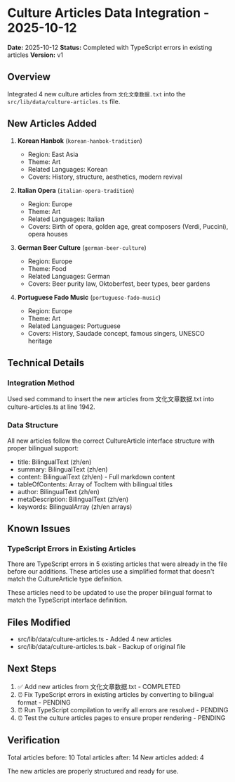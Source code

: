 # Culture Articles Data Integration - 2025-10-12

**Date:** 2025-10-12
**Status:** Completed with TypeScript errors in existing articles
**Version:** v1

## Overview

Integrated 4 new culture articles from `文化文章数据.txt` into the `src/lib/data/culture-articles.ts` file.

## New Articles Added

1. **Korean Hanbok** (`korean-hanbok-tradition`)
   - Region: East Asia
   - Theme: Art
   - Related Languages: Korean
   - Covers: History, structure, aesthetics, modern revival

2. **Italian Opera** (`italian-opera-tradition`)
   - Region: Europe
   - Theme: Art
   - Related Languages: Italian
   - Covers: Birth of opera, golden age, great composers (Verdi, Puccini), opera houses

3. **German Beer Culture** (`german-beer-culture`)
   - Region: Europe
   - Theme: Food
   - Related Languages: German
   - Covers: Beer purity law, Oktoberfest, beer types, beer gardens

4. **Portuguese Fado Music** (`portuguese-fado-music`)
   - Region: Europe
   - Theme: Art
   - Related Languages: Portuguese
   - Covers: History, Saudade concept, famous singers, UNESCO heritage

## Technical Details

### Integration Method

Used sed command to insert the new articles from 文化文章数据.txt into culture-articles.ts at line 1942.

### Data Structure

All new articles follow the correct CultureArticle interface structure with proper bilingual support:

- title: BilingualText (zh/en)
- summary: BilingualText (zh/en)
- content: BilingualText (zh/en) - Full markdown content
- tableOfContents: Array of TocItem with bilingual titles
- author: BilingualText (zh/en)
- metaDescription: BilingualText (zh/en)
- keywords: BilingualArray (zh/en arrays)

## Known Issues

### TypeScript Errors in Existing Articles

There are TypeScript errors in 5 existing articles that were already in the file before our additions. These articles use a simplified format that doesn't match the CultureArticle type definition.

These articles need to be updated to use the proper bilingual format to match the TypeScript interface definition.

## Files Modified

- src/lib/data/culture-articles.ts - Added 4 new articles
- src/lib/data/culture-articles.ts.bak - Backup of original file

## Next Steps

1. ✅ Add new articles from 文化文章数据.txt - COMPLETED
2. ⏰ Fix TypeScript errors in existing articles by converting to bilingual format - PENDING
3. ⏰ Run TypeScript compilation to verify all errors are resolved - PENDING
4. ⏰ Test the culture articles pages to ensure proper rendering - PENDING

## Verification

Total articles before: 10
Total articles after: 14
New articles added: 4

The new articles are properly structured and ready for use.
